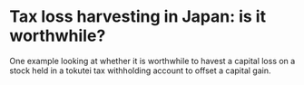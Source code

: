 # Tax loss harvesting in Japan: is it worthwhile?

One example looking at whether it is worthwhile to havest a capital loss on a stock held in a tokutei tax withholding account to offset a capital gain.